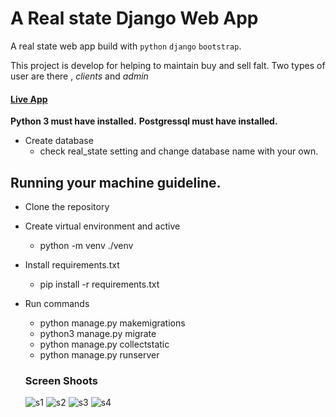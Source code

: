 # A Real state Django Web App

A real state web app build with `python`  `django` `bootstrap`.
 
This project is develop for helping to maintain buy and  sell falt. Two types of user are there , *clients* and *admin*

#### [Live App](https://mydjangorealstate.herokuapp.com/)

**Python 3 must have installed.**
**Postgressql must have installed.**
* Create database
   * check real_state setting and change database name with your own.

## Running your machine guideline.
* Clone the repository
* Create virtual environment and active
  * python -m venv ./venv
 
* Install requirements.txt
  * pip install -r requirements.txt 

* Run commands
  * python manage.py makemigrations
  * python3 manage.py migrate
  * python manage.py collectstatic
  * python manage.py runserver
  

  ### Screen Shoots
  ![s1](https://user-images.githubusercontent.com/17920660/105568677-791dac80-5d65-11eb-9435-d59f02f54b61.PNG)
  ![s2](https://user-images.githubusercontent.com/17920660/105568679-7b800680-5d65-11eb-9149-bceec2e2ebce.PNG)
  ![s3](https://user-images.githubusercontent.com/17920660/105568681-7cb13380-5d65-11eb-9e41-bb92ed02368f.png)
  ![s4](https://user-images.githubusercontent.com/17920660/105568683-7f138d80-5d65-11eb-890b-5914a8d75e37.png)
